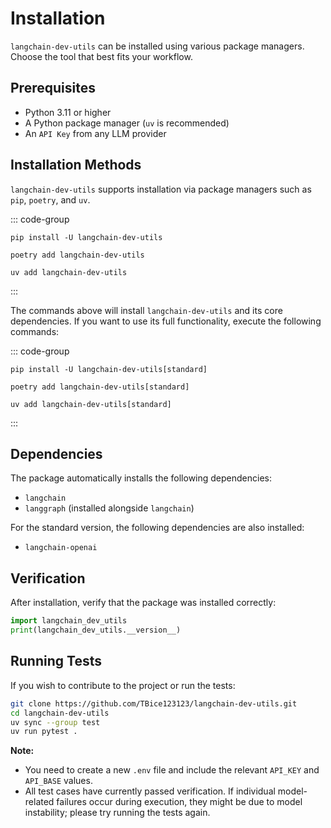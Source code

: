 # Installation

`langchain-dev-utils` can be installed using various package managers. Choose the tool that best fits your workflow.

## Prerequisites

- Python 3.11 or higher
- A Python package manager (`uv` is recommended)
- An `API Key` from any LLM provider

## Installation Methods

`langchain-dev-utils` supports installation via package managers such as `pip`, `poetry`, and `uv`.

::: code-group

```sh[pip]
pip install -U langchain-dev-utils
```

```sh[poetry]
poetry add langchain-dev-utils
```

```sh[uv]
uv add langchain-dev-utils
```

:::

The commands above will install `langchain-dev-utils` and its core dependencies. If you want to use its full functionality, execute the following commands:

::: code-group

```sh[pip]
pip install -U langchain-dev-utils[standard]
```

```sh[poetry]
poetry add langchain-dev-utils[standard]
```

```sh[uv]
uv add langchain-dev-utils[standard]
```

:::

## Dependencies

The package automatically installs the following dependencies:

- `langchain`
- `langgraph` (installed alongside `langchain`)

For the standard version, the following dependencies are also installed:

- `langchain-openai`

## Verification

After installation, verify that the package was installed correctly:

```python
import langchain_dev_utils
print(langchain_dev_utils.__version__)
```

## Running Tests

If you wish to contribute to the project or run the tests:

```bash
git clone https://github.com/TBice123123/langchain-dev-utils.git
cd langchain-dev-utils
uv sync --group test
uv run pytest .
```

**Note:**

- You need to create a new `.env` file and include the relevant `API_KEY` and `API_BASE` values.
- All test cases have currently passed verification. If individual model-related failures occur during execution, they might be due to model instability; please try running the tests again.
